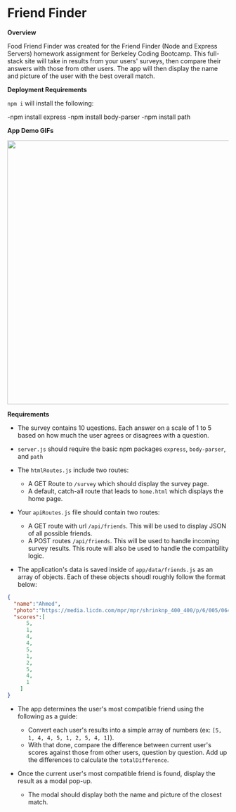 # Friend Finder

**Overview**

Food Friend Finder was created for the Friend Finder (Node and Express Servers) homework assignment for Berkeley Coding Bootcamp. This full-stack site will take in results from your users' surveys, then compare their answers with those from other users. The app will then display the name and picture of the user with the best overall match.

**Deployment Requirements**

`npm i` will install the following:

-npm install express
-npm install body-parser
-npm install path

**App Demo GIFs**

<img src="https://github.com/julienshim/FriendFinder/blob/master/app/public/images/foodfriendfinder.gif?raw=true" width="600px"/>

**Requirements**

- The survey contains 10 uqestions. Each answer on a scale of 1 to 5 based on how much the user agrees or disagrees with a question.

- `server.js` should require the basic npm packages `express`, `body-parser`, and `path`

- The `htmlRoutes.js` include two routes:
    * A GET Route to `/survey` which should display the survey page.
    * A default, catch-all route that leads to `home.html` which displays the home page.

- Your `apiRoutes.js` file should contain two routes:
    * A GET route with url `/api/friends`. This will be used to display JSON of all possible friends.
    * A POST routes `/api/friends`. This will be used to handle incoming survey results. This route will also be used to handle the compatbility logic.

- The application's data is saved inside of `app/data/friends.js` as an array of objects. Each of these objects shoudl roughly follow the format below:

```json
{
  "name":"Ahmed",
  "photo":"https://media.licdn.com/mpr/mpr/shrinknp_400_400/p/6/005/064/1bd/3435aa3.jpg",
  "scores":[
      5,
      1,
      4,
      4,
      5,
      1,
      2,
      5,
      4,
      1
    ]
}
```

- The app determines the user's most compatible friend using the following as a guide:
    * Convert each user's results into a simple array of numbers (ex: `[5, 1, 4, 4, 5, 1, 2, 5, 4, 1]`).
    * With that done, compare the difference between current user's scores against those from other users, question by question. Add up the differences to calculate the `totalDifference`.

- Once the current user's most compatible friend is found, display the result as a modal pop-up.

   * The modal should display both the name and picture of the closest match.
